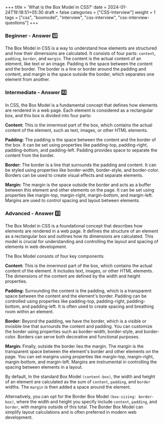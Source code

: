 +++
title = 'What is the Box Model in CSS?'
date = 2024-01-24T19:18:51+05:30
draft = false
categories = ["CSS-Interview"]
weight = 1
tags = ["css", "boxmodel", "interview", "css-interview", "css-interview-questions"]
+++

### Beginner - Answer 1️⃣

The Box Model in CSS is a way to understand how elements are structured and how their dimensions are calculated. It consists of four parts: `content`, `padding`, `border`, and `margin`. The content is the actual content of an element, like text or an image. Padding is the space between the content and the border. The border is a line or border around the padding and content, and margin is the space outside the border, which separates one element from another.

### Intermediate - Answer 2️⃣

In CSS, the Box Model is a fundamental concept that defines how elements are rendered in a web page. Each element is considered as a rectangular box, and this box is divided into four parts:

**Content:** This is the innermost part of the box, which contains the actual content of the element, such as text, images, or other HTML elements.

**Padding:** The padding is the space between the content and the border of the box. It can be set using properties like padding-top, padding-right, padding-bottom, and padding-left. Padding provides space to separate the content from the border.

**Border:** The border is a line that surrounds the padding and content. It can be styled using properties like border-width, border-style, and border-color. Borders can be used to create visual effects and separate elements.

**Margin:** The margin is the space outside the border and acts as a buffer between this element and other elements on the page. It can be set using properties like margin-top, margin-right, margin-bottom, and margin-left. Margins are used to control spacing and layout between elements.

### Advanced - Answer 3️⃣

The Box Model in CSS is a foundational concept that describes how elements are rendered in a web page. It defines the structure of an element as a rectangular box and outlines how its dimensions are calculated. This model is crucial for understanding and controlling the layout and spacing of elements in web development.

The Box Model consists of four key components:

**Content:** This is the innermost part of the box, which contains the actual content of the element. It includes text, images, or other HTML elements. The dimensions of the content are defined by the width and height properties.

**Padding:** Surrounding the content is the padding, which is a transparent space between the content and the element's border. Padding can be controlled using properties like padding-top, padding-right, padding-bottom, and padding-left. It is often used to create spacing and breathing room within an element.

**Border:** Beyond the padding, we have the border, which is a visible or invisible line that surrounds the content and padding. You can customize the border using properties such as border-width, border-style, and border-color. Borders can serve both decorative and functional purposes.

**Margin:** Finally, outside the border lies the margin. The margin is the transparent space between the element's border and other elements on the page. You can set margins using properties like margin-top, margin-right, margin-bottom, and margin-left. Margins are instrumental in controlling the spacing between elements in a layout.

By default, In the standard Box Model `(content-box)`, the width and height of an element are calculated as the sum of `content`, `padding`, and `border` widths. The `margin` is then added a space around the element.

Alternatively, you can opt for the Border Box Model `(box-sizing: border-box)`, where the width and height you specify include `content`, `padding`, and `border`, with margins outside of this total. The Border Box Model can simplify layout calculations and is often preferred in modern web development.

